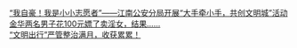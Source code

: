  
[“我自豪！我是小小志愿者”——江南公安分局开展“大手牵小手，共创文明城”活动](http://www.dianyue.me/archives/758/d68zcchcj8avhq76/)  
[金华两名男子花100元嫖了卖淫女，结果……](http://www.dianyue.me/archives/706/sc78y0ls1fp98eyu/)  
[“文明出行”严管整治满月，收获累累！](http://www.dianyue.me/archives/738/zwxizomxe5x1ik7l/)